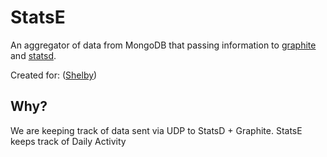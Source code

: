 StatsE
======

An aggregator of data from MongoDB that passing information to [graphite][graphite] and [statsd][statsd].

Created for: ([Shelby][shelby])

Why?
--------
We are keeping track of data sent via UDP to StatsD + Graphite.  StatsE keeps track of Daily Activity


[graphite]: http://graphite.wikidot.com
[statsd]: http://github.com/etsy/statsd
[shelby]: http://shelby.tv
